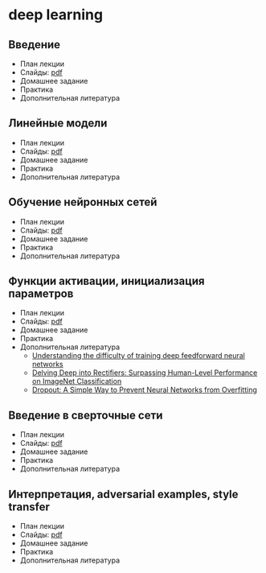 # deep learning


## Введение 
* План лекции
* Слайды: [pdf](/introduction.pdf)
* Домашнее задание 
* Практика
* Дополнительная литература

## Линейные модели 
* План лекции
* Слайды: [pdf](/week_2.pdf)
* Домашнее задание 
* Практика
* Дополнительная литература

## Обучение нейронных сетей
* План лекции
* Слайды: [pdf](/week_3.pdf)
* Домашнее задание 
* Практика
* Дополнительная литература

## Функции активации, инициализация параметров
* План лекции
* Слайды: [pdf](/week_4.pdf)
* Домашнее задание 
* Практика
* Дополнительная литература
  * [Understanding the difficulty of training deep feedforward neural networks](http://proceedings.mlr.press/v9/glorot10a/glorot10a.pdf)
  * [Delving Deep into Rectifiers:
Surpassing Human-Level Performance on ImageNet Classification](https://arxiv.org/pdf/1502.01852.pdf)
  * [Dropout: A Simple Way to Prevent Neural Networks from
Overfitting](http://jmlr.org/papers/volume15/srivastava14a.old/srivastava14a.pdf)


## Введение в сверточные сети
* План лекции
* Слайды: [pdf](/week_5.pdf)
* Домашнее задание 
* Практика 
* Дополнительная литература


## Интерпретация, adversarial examples, style transfer
* План лекции
* Слайды: [pdf](/week_6.pdf)
* Домашнее задание 
* Практика
* Дополнительная литература
